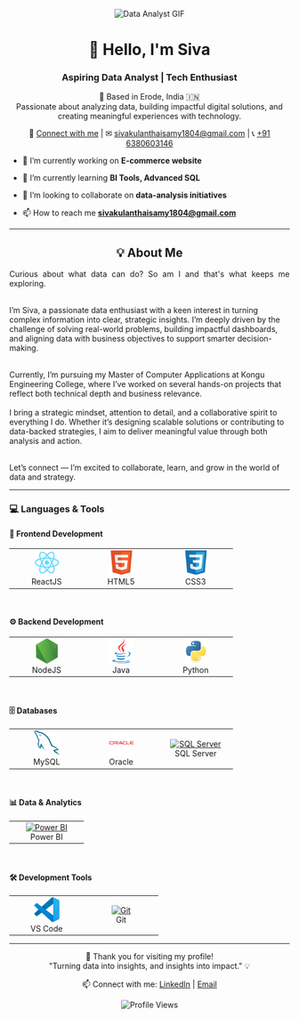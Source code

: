<!-- Top GIF Banner -->
<p align="center">
  <img src="https://drive.google.com/uc?export=view&id=1yRvCIIndg0oXlTrel1I26dokRt_sDaZI" 
       alt="Data Analyst GIF" 
       width="250"/>
</p>

<!-- Greeting Section -->
<h1 align="center">👋 Hello, I'm Siva</h1>
<h3 align="center">Aspiring Data Analyst | Tech Enthusiast</h3>

<p align="center">
  📍 Based in Erode, India 🇮🇳 <br/>
  Passionate about analyzing data, building impactful digital solutions, and creating meaningful experiences with technology.
</p>

<!-- Quick Links -->
<p align="center">
  🔗 <a href="https://www.linkedin.com/in/siva-kulanthaisamy-1776352a9/">Connect with me</a> | 
  ✉ <a href="mailto:sivakulanthaisamy1804@gmail.com" target="_blank">sivakulanthaisamy1804@gmail.com</a> |
  📞 <a href="tel:+916380603146">+91 6380603146</a>
</p>

- 🔭 I’m currently working on **E-commerce website**

- 🌱 I’m currently learning **BI Tools, Advanced SQL**

- 👯 I’m looking to collaborate on **data-analysis initiatives**

- 📫 How to reach me **sivakulanthaisamy1804@gmail.com**

---
<!-- About Me Section -->
<h2 align="center">💡 About Me</h2>

<p align="justify" style="max-width: 800px; margin: auto;">
Curious about what data can do? So am I and that's what keeps me exploring.<br/><br/>

I’m Siva, a passionate data enthusiast with a keen interest in turning complex information into clear, strategic insights. I’m deeply driven by the challenge of solving real-world problems, building impactful dashboards, and aligning data with business objectives to support smarter decision-making.<br/><br/>

Currently, I’m pursuing my Master of Computer Applications at Kongu Engineering College, where I’ve worked on several hands-on projects that reflect both technical depth and business relevance. <br><br>
I bring a strategic mindset, attention to detail, and a collaborative spirit to everything I do. Whether it’s designing scalable solutions or contributing to data-backed strategies, I aim to deliver meaningful value through both analysis and action.<br/><br/>

Let’s connect — I’m excited to collaborate, learn, and grow in the world of data and strategy.
</p>

---
<h3 align="left">💻 Languages & Tools</h3>

<!-- Frontend -->
<h4 align="left">🎨 Frontend Development</h4>
<table>
  <tr>
    <td align="center" width="120">
      <a href="https://reactjs.org/" target="_blank">
        <img src="https://raw.githubusercontent.com/devicons/devicon/master/icons/react/react-original.svg" width="45" height="45" alt="ReactJS"/>
      </a>
      <br>ReactJS
    </td>
    <td align="center" width="120">
      <a href="https://www.w3.org/html/" target="_blank">
        <img src="https://raw.githubusercontent.com/devicons/devicon/master/icons/html5/html5-original.svg" width="45" height="45" alt="HTML5"/>
      </a>
      <br>HTML5
    </td>
    <td align="center" width="120">
      <a href="https://www.w3schools.com/css/" target="_blank">
        <img src="https://raw.githubusercontent.com/devicons/devicon/master/icons/css3/css3-original.svg" width="45" height="45" alt="CSS3"/>
      </a>
      <br>CSS3
    </td>
  </tr>
</table>

<br>

<!-- Backend -->
<h4 align="left">⚙️ Backend Development</h4>
<table>
  <tr>
    <td align="center" width="120">
      <a href="https://nodejs.org" target="_blank">
        <img src="https://raw.githubusercontent.com/devicons/devicon/master/icons/nodejs/nodejs-original.svg" width="45" height="45" alt="NodeJS"/>
      </a>
      <br>NodeJS
    </td>
    <td align="center" width="120">
      <a href="https://www.java.com" target="_blank">
        <img src="https://raw.githubusercontent.com/devicons/devicon/master/icons/java/java-original.svg" width="45" height="45" alt="Java"/>
      </a>
      <br>Java
    </td>
    <td align="center" width="120">
      <a href="https://www.python.org" target="_blank">
        <img src="https://raw.githubusercontent.com/devicons/devicon/master/icons/python/python-original.svg" width="45" height="45" alt="Python"/>
      </a>
      <br>Python
    </td>
  </tr>
</table>

<br>

<!-- Databases -->
<h4 align="left">🗄️ Databases</h4>
<table>
  <tr>
    <td align="center" width="120">
      <a href="https://www.mysql.com/" target="_blank">
        <img src="https://raw.githubusercontent.com/devicons/devicon/master/icons/mysql/mysql-original.svg" width="45" height="45" alt="MySQL"/>
      </a>
      <br>MySQL
    </td>
    <td align="center" width="120">
      <a href="https://www.oracle.com/" target="_blank">
        <img src="https://raw.githubusercontent.com/devicons/devicon/master/icons/oracle/oracle-original.svg" width="45" height="45" alt="Oracle"/>
      </a>
      <br>Oracle
    </td>
    <td align="center" width="120">
      <a href="https://www.microsoft.com/sql-server" target="_blank">
        <img src="https://www.svgrepo.com/show/303229/microsoft-sql-server-logo.svg" width="45" height="45" alt="SQL Server"/>
      </a>
      <br>SQL Server
    </td>
  </tr>
</table>

<br>

<!-- Data & Analytics -->
<h4 align="left">📊 Data & Analytics</h4>
<table>
  <tr>
    <td align="center" width="120">
      <a href="https://powerbi.microsoft.com/" target="_blank">
        <img src="https://raw.githubusercontent.com/microsoft/PowerBI-Icons/main/SVG/Power-BI.svg" width="45" height="45" alt="Power BI"/>
      </a>
      <br>Power BI
    </td>
  </tr>
</table>

<br>

<!-- Development Tools -->
<h4 align="left">🛠️ Development Tools</h4>
<table>
  <tr>
    <td align="center" width="120">
      <a href="https://code.visualstudio.com/" target="_blank">
      <img src="https://raw.githubusercontent.com/devicons/devicon/master/icons/vscode/vscode-original.svg" width="45" height="45" alt="Visual Studio Code"/>
</a>
      <br>VS Code
    </td>
    <td align="center" width="120">
      <a href="https://git-scm.com/" target="_blank">
        <img src="https://www.vectorlogo.zone/logos/git-scm/git-scm-icon.svg" width="45" height="45" alt="Git"/>
      </a>
      <br>Git
    </td>
  </tr>
</table>
<!-- Footer -->
<hr/>

<p align="center">
  🚀 Thank you for visiting my profile! <br/>
  "Turning data into insights, and insights into impact." 💡
</p>

<p align="center">
  📫 Connect with me: 
  <a href="https://linkedin.com/in/siva-kulanthaisamy-1776352a9" target="_blank">LinkedIn</a> | 
  <a href="mailto:sivasks2004@example.com">Email</a>
</p>

<p align="center">
  <img src="https://komarev.com/ghpvc/?username=sivasks2004&label=Profile%20Views&color=0e75b6&style=flat" alt="Profile Views" />
</p>

